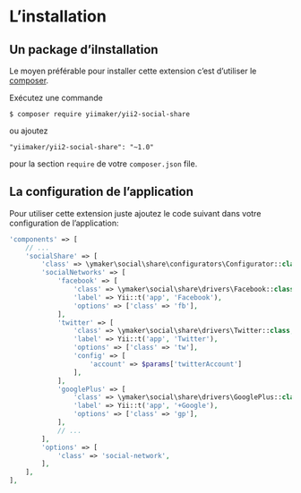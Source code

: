 L’installation
==============

## Un package d’iInstallation

Le moyen préférable pour installer cette extension c’est d’utiliser le [composer](http://getcomposer.org/download/).

Exécutez une commande

```
$ composer require yiimaker/yii2-social-share
```

ou ajoutez

```
"yiimaker/yii2-social-share": "~1.0"
````

pour la section `require` de votre `composer.json` file.

## La configuration de l’application

Pour utiliser cette extension juste ajoutez le code suivant dans votre configuration de l’application:

```php
'components' => [
    // ...
    'socialShare' => [
        'class' => \ymaker\social\share\configurators\Configurator::class,
        'socialNetworks' => [
            'facebook' => [
                'class' => \ymaker\social\share\drivers\Facebook::class,
                'label' => Yii::t('app', 'Facebook'),
                'options' => ['class' => 'fb'],
            ],
            'twitter' => [
                'class' => \ymaker\social\share\drivers\Twitter::class,
                'label' => Yii::t('app', 'Twitter'),
                'options' => ['class' => 'tw'],
                'config' => [
                    'account' => $params['twitterAccount']
                ],
            ],
            'googlePlus' => [
                'class' => \ymaker\social\share\drivers\GooglePlus::class,
                'label' => Yii::t('app', '+Google'),
                'options' => ['class' => 'gp'],
            ],
            // ...
        ],
        'options' => [
            'class' => 'social-network',
        ],
    ],
],
```
